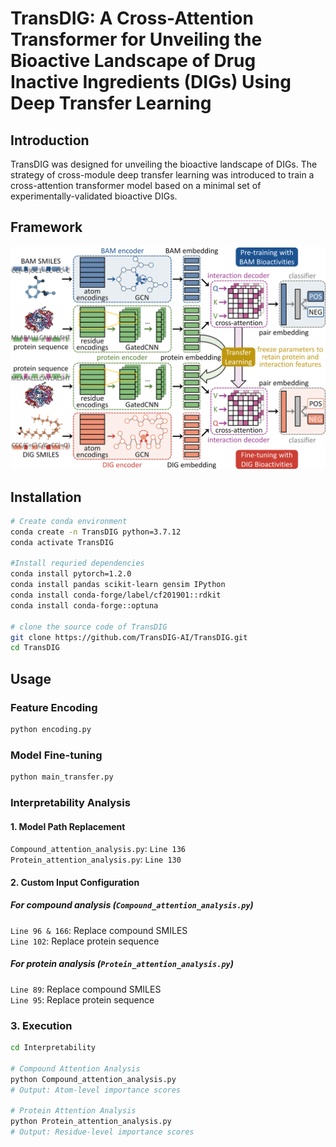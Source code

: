# TransDIG: A Cross-Attention Transformer for Unveiling the Bioactive Landscape of Drug Inactive Ingredients (DIGs) Using Deep Transfer Learning
 
## Introduction
TransDIG was designed for unveiling the bioactive landscape of DIGs. The strategy of cross-module deep transfer learning was introduced to train a cross-attention transformer model based on a minimal set of experimentally-validated bioactive DIGs.

## Framework
![TransDIG](figure/TransDIG.png)

## Installation
```bash
# Create conda environment
conda create -n TransDIG python=3.7.12
conda activate TransDIG

#Install requried dependencies
conda install pytorch=1.2.0
conda install pandas scikit-learn gensim IPython
conda install conda-forge/label/cf201901::rdkit
conda install conda-forge::optuna

# clone the source code of TransDIG
git clone https://github.com/TransDIG-AI/TransDIG.git
cd TransDIG
```

## Usage

### Feature Encoding
```bash
python encoding.py
```

### Model Fine-tuning
```bash
python main_transfer.py
```

### Interpretability Analysis
#### 1. Model Path Replacement
`Compound_attention_analysis.py`: `Line 136`  
`Protein_attention_analysis.py`: `Line 130`  

#### 2. Custom Input Configuration

##### For compound analysis (`Compound_attention_analysis.py`)  
`Line 96 & 166`: Replace compound SMILES   
`Line 102`: Replace protein sequence  
##### For protein analysis (`Protein_attention_analysis.py`)  
`Line 89`: Replace compound SMILES   
`Line 95`: Replace protein sequence  

### 3. Execution
```bash
cd Interpretability

# Compound Attention Analysis
python Compound_attention_analysis.py
# Output: Atom-level importance scores
 
# Protein Attention Analysis
python Protein_attention_analysis.py 
# Output: Residue-level importance scores
```

